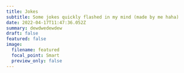 ```yaml
---
title: Jokes
subtitle: Some jokes quickly flashed in my mind (made by me haha)
date: 2022-04-17T11:47:36.052Z
summary: dewdwedewdew
draft: false
featured: false
image:
  filename: featured
  focal_point: Smart
  preview_only: false
---
```

